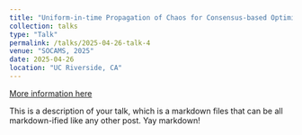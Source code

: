 ```yaml
---
title: "Uniform-in-time Propagation of Chaos for Consensus-based Optimization"
collection: talks
type: "Talk"
permalink: /talks/2025-04-26-talk-4
venue: "SOCAMS, 2025"
date: 2025-04-26
location: "UC Riverside, CA"
---
```

[More information here]([https://www.socams.org/schedule])

This is a description of your talk, which is a markdown files that can be all markdown-ified like any other post. Yay markdown!
